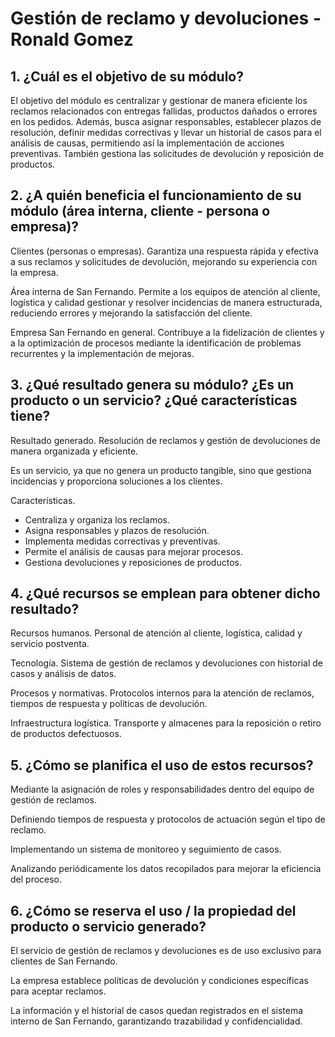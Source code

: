 # Gestión de reclamo y devoluciones - Ronald Gomez

## **1. ¿Cuál es el objetivo de su módulo?**  
El objetivo del módulo es centralizar y gestionar de manera eficiente los reclamos relacionados con entregas fallidas, productos dañados o errores en los pedidos. Además, busca asignar responsables, establecer plazos de resolución, definir medidas correctivas y llevar un historial de casos para el análisis de causas, permitiendo así la implementación de acciones preventivas. También gestiona las solicitudes de devolución y reposición de productos.  

## **2. ¿A quién beneficia el funcionamiento de su módulo (área interna, cliente - persona o empresa)?**  
Clientes (personas o empresas). Garantiza una respuesta rápida y efectiva a sus reclamos y solicitudes de devolución, mejorando su experiencia con la empresa.  

Área interna de San Fernando. Permite a los equipos de atención al cliente, logística y calidad gestionar y resolver incidencias de manera estructurada, reduciendo errores y mejorando la satisfacción del cliente.  

Empresa San Fernando en general. Contribuye a la fidelización de clientes y a la optimización de procesos mediante la identificación de problemas recurrentes y la implementación de mejoras.  

## **3. ¿Qué resultado genera su módulo? ¿Es un producto o un servicio? ¿Qué características tiene?**  
Resultado generado. Resolución de reclamos y gestión de devoluciones de manera organizada y eficiente.  

Es un servicio, ya que no genera un producto tangible, sino que gestiona incidencias y proporciona soluciones a los clientes.  

Características.  
- Centraliza y organiza los reclamos.  
- Asigna responsables y plazos de resolución.  
- Implementa medidas correctivas y preventivas.  
- Permite el análisis de causas para mejorar procesos.  
- Gestiona devoluciones y reposiciones de productos.  

## **4. ¿Qué recursos se emplean para obtener dicho resultado?**  
Recursos humanos. Personal de atención al cliente, logística, calidad y servicio postventa.  

Tecnología. Sistema de gestión de reclamos y devoluciones con historial de casos y análisis de datos.  

Procesos y normativas. Protocolos internos para la atención de reclamos, tiempos de respuesta y políticas de devolución.  

Infraestructura logística. Transporte y almacenes para la reposición o retiro de productos defectuosos.  

## **5. ¿Cómo se planifica el uso de estos recursos?**  
Mediante la asignación de roles y responsabilidades dentro del equipo de gestión de reclamos.  

Definiendo tiempos de respuesta y protocolos de actuación según el tipo de reclamo.  

Implementando un sistema de monitoreo y seguimiento de casos.  

Analizando periódicamente los datos recopilados para mejorar la eficiencia del proceso.  

## **6. ¿Cómo se reserva el uso / la propiedad del producto o servicio generado?**  
El servicio de gestión de reclamos y devoluciones es de uso exclusivo para clientes de San Fernando.  

La empresa establece políticas de devolución y condiciones específicas para aceptar reclamos.  

La información y el historial de casos quedan registrados en el sistema interno de San Fernando, garantizando trazabilidad y confidencialidad.  